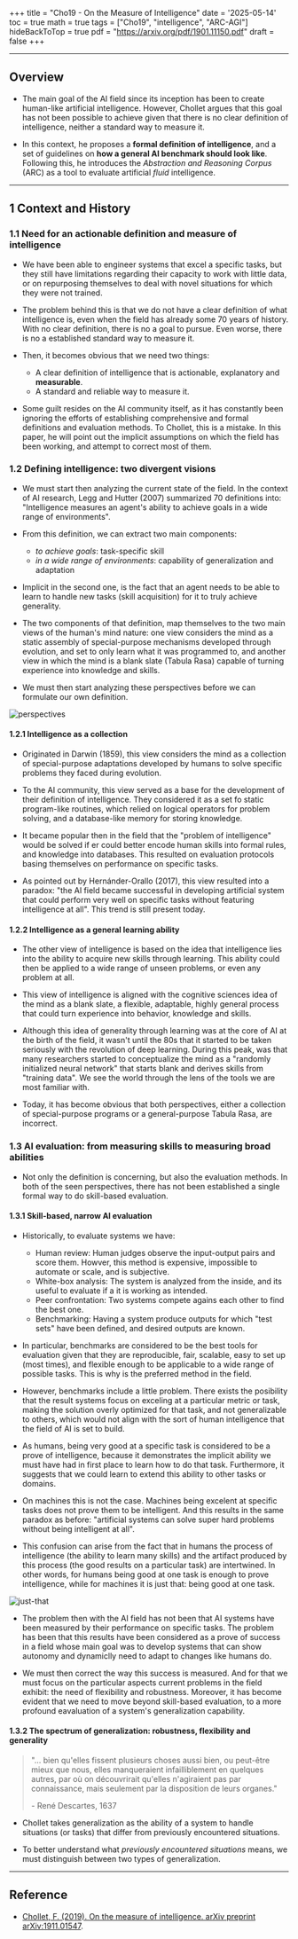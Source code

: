 +++
title = "Cho19 - On the Measure of Intelligence"
date = '2025-05-14'
toc = true
math = true
tags = ["Cho19", "intelligence", "ARC-AGI"]
hideBackToTop = true
pdf = "https://arxiv.org/pdf/1901.11150.pdf"
draft = false
+++

---

## Overview

- The main goal of the AI field since its inception has been to create human-like artificial 
intelligence. However, Chollet argues that this goal has not been possible to achieve given that there
is no clear definition of intelligence, neither a standard way to measure it.

- In this context, he proposes a **formal definition of intelligence**, and a set of guidelines on **how
a general AI benchmark should look like**. Following this, he introduces the *Abstraction and Reasoning
Corpus* (ARC) as a tool to evaluate artificial *fluid* intelligence.

---

## 1 Context and History

### 1.1 Need for an actionable definition and measure of intelligence

- We have been able to engineer systems that excel a specific tasks, but they still have limitations
regarding their capacity to work with little data, or on repurposing themselves to deal with novel
situations for which they were not trained.

- The problem behind this is that we do not have a clear definition of what intelligence is, even when
the field has already some 70 years of history. With no clear definition, there is no a goal to pursue.
Even worse, there is no a established standard way to measure it.

- Then, it becomes obvious that we need two things:
    - A clear definition of intelligence that is actionable, explanatory and **measurable**.
    - A standard and reliable way to measure it.

- Some guilt resides on the AI community itself, as it has constantly been ignoring the efforts of
establishing comprehensive and formal definitions and evaluation methods. To Chollet, this is a
mistake. In this paper, he will point out the implicit assumptions on which the field has been working,
and attempt to correct most of them.

### 1.2 Defining intelligence: two divergent visions

- We must start then analyzing the current state of the field. In the context of AI research, Legg and
Hutter (2007) summarized 70 definitions into: "Intelligence measures an agent's ability to achieve
goals in a wide range of environments".

- From this definition, we can extract two main components:
    - *to achieve goals*: task-specific skill
    - *in a wide range of environments*: capability of generalization and adaptation

- Implicit in the second one, is the fact that an agent needs to be able to learn to handle new tasks
(skill acquisition) for it to truly achieve generality.

- The two components of that definition, map themselves to the two main views of the human's mind
nature: one view considers the mind as a static assembly of special-purpose mechanisms developed
through evolution, and set to only learn what it was programmed to, and another view in which
the mind is a blank slate (Tabula Rasa) capable of turning experience into knowledge and skills.

- We must then start analyzing these perspectives before we can formulate our own definition.

![perspectives](/images/perspectives.png#small "Two perspectives")

#### 1.2.1 Intelligence as a collection

- Originated in Darwin (1859), this view considers the mind as a collection of special-purpose
adaptations developed by humans to solve specific problems they faced during evolution.

- To the AI community, this view served as a base for the development of their definition of
intelligence. They considered it as a set fo static program-like routines, which relied on logical operators for problem solving, and a database-like memory for storing knowledge.

- It became popular then in the field that the "problem of intelligence" would be solved if er could
better encode human skills into formal rules, and knowledge into databases. This resulted on
evaluation protocols basing themselves on performance on specific tasks.

- As pointed out by Hernánder-Orallo (2017), this view resulted into a paradox: "the AI field
became successful in developing artificial system that could perform very well on specific tasks
without featuring intelligence at all". This trend is still present today.

#### 1.2.2 Intelligence as a general learning ability

- The other view of intelligence is based on the idea that intelligence lies into the ability to
acquire new skills through learning. This ability could then be applied to a wide range of unseen
problems, or even any problem at all.

- This view of intelligence is aligned with the cognitive sciences idea of the mind as a blank slate,
a flexible, adaptable, highly general process that could turn experience into behavior, knowledge and
skills.

- Although this idea of generality through learning was at the core of AI at the birth of the field,
it wasn't until the 80s that it started to be taken seriously with the revolution of deep learning.
During this peak, was that many researchers started to conceptualize the mind as a "randomly
initialized neural network" that starts blank and derives skills from "training data". We see the
world through the lens of the tools we are most familiar with.

- Today, it has become obvious that both perspectives, either a collection of special-purpose
programs or a general-purpose Tabula Rasa, are incorrect.

### 1.3 AI evaluation: from measuring skills to measuring broad abilities

- Not only the definition is concerning, but also the evaluation methods. In both of the seen
perspectives, there has not been established a single formal way to do skill-based evaluation.

#### 1.3.1 Skill-based, narrow AI evaluation

- Historically, to evaluate systems we have:
    - Human review: Human judges observe the input-output pairs and score them. Howver, this method
    is expensive, impossible to automate or scale, and is subjective.
    - White-box analysis: The system is analyzed from the inside, and its useful to evaluate if
    a it is working as intended.
    - Peer confrontation: Two systems compete agains each other to find the best one.
    - Benchmarking: Having a system produce outputs for which "test sets" have been defined,
    and desired outputs are known.

- In particular, benchmarks are considered to be the best tools for evaluation given that they are
reproducible, fair, scalable, easy to set up (most times), and flexible enough to be applicable to
a wide range of possible tasks. This is why is the preferred method in the field.

- However, benchmarks include a little problem. There exists the posibility that the result systems
focus on exceling at a particular metric or task, making the solution overly optimized for that
task, and not generalizable to others, which would not align with the sort of human intelligence that
the field of AI is set to build.

- As humans, being very good at a specific task is considered to be a prove of intelligence, because
it demonstrates the implicit ability we must have had in first place to learn how to do that task.
Furthermore, it suggests that we could learn to extend this ability to other tasks or domains.

- On machines this is not the case. Machines being excelent at specific tasks does not prove them
to be intelligent. And this results in the same paradox as before: "artificial systems can solve
super hard problems without being intelligent at all".

- This confusion can arise from the fact that in humans the process of intelligence (the ability to
learn many skills) and the artifact produced by this process (the good results on a particular task)
are intertwined. In other words, for humans being good at one task is enough to prove intelligence,
while for machines it is just that: being good at one task.

![just-that](/images/just-that.png#small "Just that")

- The problem then with the AI field has not been that AI systems have been measured by their
performance on specific tasks. The problem has been that this results have been considered as a
prove of success in a field whose main goal was to develop systems that can show autonomy and dynamiclly need to adapt to changes like humans do.

- We must then correct the way this success is measured. And for that we must focus on the
particular aspects current problems in the field exhibit: the need of flexibility and robustness.
Moreover, it has become evident that we need to move beyond skill-based evaluation, to a more
profound eavaluation of a system's generalization capability.

#### 1.3.2 The spectrum of generalization: robustness, flexibility and generality

> "... bien qu'elles fissent plusieurs choses aussi bien, ou peut-être mieux que nous, elles
> manqueraient infailliblement en quelques autres, par où on découvrirait qu'elles n'agiraient pas par
> connaissance, mais seulement par la disposition de leurs organes."
> 
> \- René Descartes, 1637

- Chollet takes generalization as the ability of a system to handle situations (or tasks) that
differ from previously encountered situations.

- To better understand what *previously encountered situations* means, we must distinguish between
two types of generalization.




---

## Reference

- [Chollet, F. (2019). On the measure of intelligence. arXiv preprint arXiv:1911.01547](https://arxiv.org/abs/1911.01547).